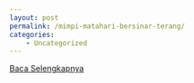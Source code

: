 ```yaml
---
layout: post
permalink: /mimpi-matahari-bersinar-terang/
categories:
    - Uncategorized
---
```


[Baca Selengkapnya](/03)